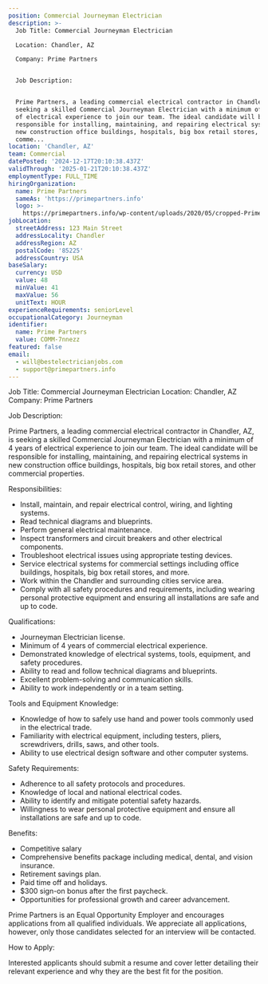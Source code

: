 ```yaml
---
position: Commercial Journeyman Electrician
description: >-
  Job Title: Commercial Journeyman Electrician

  Location: Chandler, AZ

  Company: Prime Partners


  Job Description:


  Prime Partners, a leading commercial electrical contractor in Chandler, AZ, is
  seeking a skilled Commercial Journeyman Electrician with a minimum of 4 years
  of electrical experience to join our team. The ideal candidate will be
  responsible for installing, maintaining, and repairing electrical systems in
  new construction office buildings, hospitals, big box retail stores, and other
  comme...
location: 'Chandler, AZ'
team: Commercial
datePosted: '2024-12-17T20:10:38.437Z'
validThrough: '2025-01-21T20:10:38.437Z'
employmentType: FULL_TIME
hiringOrganization:
  name: Prime Partners
  sameAs: 'https://primepartners.info'
  logo: >-
    https://primepartners.info/wp-content/uploads/2020/05/cropped-Prime-Partners-Logo-NO-BG-1-1.png
jobLocation:
  streetAddress: 123 Main Street
  addressLocality: Chandler
  addressRegion: AZ
  postalCode: '85225'
  addressCountry: USA
baseSalary:
  currency: USD
  value: 48
  minValue: 41
  maxValue: 56
  unitText: HOUR
experienceRequirements: seniorLevel
occupationalCategory: Journeyman
identifier:
  name: Prime Partners
  value: COMM-7nnezz
featured: false
email:
  - will@bestelectricianjobs.com
  - support@primepartners.info
---
```




Job Title: Commercial Journeyman Electrician
Location: Chandler, AZ
Company: Prime Partners

Job Description:

Prime Partners, a leading commercial electrical contractor in Chandler, AZ, is seeking a skilled Commercial Journeyman Electrician with a minimum of 4 years of electrical experience to join our team. The ideal candidate will be responsible for installing, maintaining, and repairing electrical systems in new construction office buildings, hospitals, big box retail stores, and other commercial properties. 

Responsibilities:

- Install, maintain, and repair electrical control, wiring, and lighting systems.
- Read technical diagrams and blueprints.
- Perform general electrical maintenance.
- Inspect transformers and circuit breakers and other electrical components.
- Troubleshoot electrical issues using appropriate testing devices.
- Service electrical systems for commercial settings including office buildings, hospitals, big box retail stores, and more.
- Work within the Chandler and surrounding cities service area.
- Comply with all safety procedures and requirements, including wearing personal protective equipment and ensuring all installations are safe and up to code.

Qualifications:

- Journeyman Electrician license.
- Minimum of 4 years of commercial electrical experience.
- Demonstrated knowledge of electrical systems, tools, equipment, and safety procedures.
- Ability to read and follow technical diagrams and blueprints.
- Excellent problem-solving and communication skills.
- Ability to work independently or in a team setting.

Tools and Equipment Knowledge:

- Knowledge of how to safely use hand and power tools commonly used in the electrical trade.
- Familiarity with electrical equipment, including testers, pliers, screwdrivers, drills, saws, and other tools.
- Ability to use electrical design software and other computer systems.

Safety Requirements:

- Adherence to all safety protocols and procedures.
- Knowledge of local and national electrical codes.
- Ability to identify and mitigate potential safety hazards.
- Willingness to wear personal protective equipment and ensure all installations are safe and up to code.

Benefits:

- Competitive salary
- Comprehensive benefits package including medical, dental, and vision insurance.
- Retirement savings plan.
- Paid time off and holidays.
- $300 sign-on bonus after the first paycheck.
- Opportunities for professional growth and career advancement.

Prime Partners is an Equal Opportunity Employer and encourages applications from all qualified individuals. We appreciate all applications, however, only those candidates selected for an interview will be contacted. 

How to Apply:

Interested applicants should submit a resume and cover letter detailing their relevant experience and why they are the best fit for the position.
